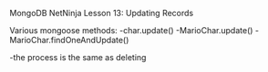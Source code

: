MongoDB NetNinja
Lesson 13: Updating Records 

Various mongoose methods: 
-char.update()
-MarioChar.update()
-MarioChar.findOneAndUpdate()

-the process is the same as deleting 
